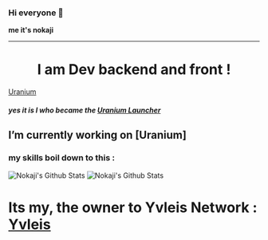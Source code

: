 ### Hi everyone 👋
**me it's nokaji**

---

<h1 align="center">I am Dev backend and front !</h1>

[Uranium](https://discord.gg/BBspwCWeEj)

##### yes it is I who became the [Uranium Launcher](https://uranium.yvleis.fr)

## I’m currently working on [Uranium]

### my skills boil down to this : 

<img alt="Nokaji's Github Stats" src="https://github-readme-stats.vercel.app/api?username=nokaji&show_icons=true&hide_border=true&theme=tokyonight" />
<img alt="Nokaji's Github Stats" src="https://github-readme-stats.vercel.app/api/top-langs/?username=nokaji&show_icons=true&hide_border=true&theme=tokyonight" />

# Its my, the owner to Yvleis Network : [Yvleis](https://yvleis.fr)
